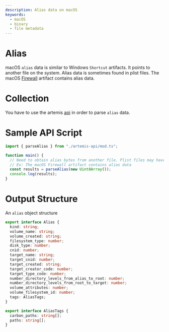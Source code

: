 ```yaml
---
description: Alias data on macOS
keywords:
  - macOS
  - binary
  - file metadata
---
```


# Alias

macOS `alias` data is similar to Windows `Shortcut` artifacts. It points to
another file on the system. Alias data is sometimes found in plist files. The
macOS [Firewall](./firewall.md) artifact contains alias data.

# Collection

You have to use the artemis [api](../../API/overview.md) in order to parse
`alias` data.

# Sample API Script

```typescript
import { parseAlias } from "./artemis-api/mod.ts";

function main() {
  // Need to obtain alias bytes from another file. Plist files may have alias data.
  // Ex: The macOS Firewall artifact contains alias data
  const results = parseAlias(new Uint8Array());
  console.log(results);
}
```

# Output Structure

An `alias` object structure

```typescript
export interface Alias {
  kind: string;
  volume_name: string;
  volume_created: string;
  filesystem_type: number;
  disk_type: number;
  cnid: number;
  target_name: string;
  target_cnid: number;
  target_created: string;
  target_creator_code: number;
  target_type_code: number;
  number_directory_levels_from_alias_to_root: number;
  number_directory_levels_from_root_to_target: number;
  volume_attributes: number;
  volume_filesystem_id: number;
  tags: AliasTags;
}

export interface AliasTags {
  carbon_paths: string[];
  paths: string[];
}
```
